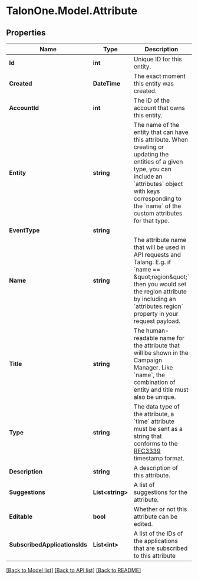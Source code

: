 # TalonOne.Model.Attribute
## Properties

Name | Type | Description | Notes
------------ | ------------- | ------------- | -------------
**Id** | **int** | Unique ID for this entity. | 
**Created** | **DateTime** | The exact moment this entity was created. | 
**AccountId** | **int** | The ID of the account that owns this entity. | 
**Entity** | **string** | The name of the entity that can have this attribute. When creating or updating the entities of a given type, you can include an &#x60;attributes&#x60; object with keys corresponding to the &#x60;name&#x60; of the custom attributes for that type. | 
**EventType** | **string** |  | [optional] 
**Name** | **string** | The attribute name that will be used in API requests and Talang. E.g. if &#x60;name &#x3D;&#x3D; \&quot;region\&quot;&#x60; then you would set the region attribute by including an &#x60;attributes.region&#x60; property in your request payload. | 
**Title** | **string** | The human-readable name for the attribute that will be shown in the Campaign Manager. Like &#x60;name&#x60;, the combination of entity and title must also be unique. | 
**Type** | **string** | The data type of the attribute, a &#x60;time&#x60; attribute must be sent as a string that conforms to the [RFC3339](https://www.ietf.org/rfc/rfc3339.txt) timestamp format. | 
**Description** | **string** | A description of this attribute. | 
**Suggestions** | **List&lt;string&gt;** | A list of suggestions for the attribute. | 
**Editable** | **bool** | Whether or not this attribute can be edited. | 
**SubscribedApplicationsIds** | **List&lt;int&gt;** | A list of the IDs of the applications that are subscribed to this attribute | [optional] 

[[Back to Model list]](../README.md#documentation-for-models) [[Back to API list]](../README.md#documentation-for-api-endpoints) [[Back to README]](../README.md)

